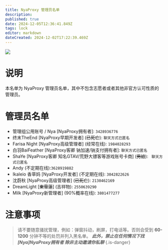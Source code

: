 ```yaml
---
title: NyaProxy 管理员名单
description: 
published: true
date: 2024-12-05T12:36:41.849Z
tags: lock
editor: markdown
dateCreated: 2024-12-02T17:22:39.469Z
---
```


![](https://img.shields.io/badge/locked-red?style=for-the-badge)
# 说明
本名单为 NyaProxy 管理员名单，其中不包含志愿者或者其他非官方认可性质的管理员。


# 管理员名单
- 管理组公用账号 / Nya [NyaProxy拥有者]: `3428936776`
- 终末TheEnd [NyaProxy早期开发者] (~~已死亡~~): `聊天方式已匿名`
- Farisa Night [NyaProxy高级管理者] (经常在线): `1984028293`
- 白羽BaiFeather [NyaProxy客卿 钠加速/钠支付拥有者]: `聊天方式已匿名`
- ShaYe [NyaProxy客卿 知名GTAV/荒野大镖客等游戏账号卡商] (~~男娘~~): ` 聊天方式已匿名`
- Andy (不定期在线):`3628919882`
- Ikaleio 香草妈 [NyaProxy开发者] (不定期在线): `3042822626`
- 沈蔚秋 [NyaProxy高级管理者] (~~已死亡~~): `2130462169`
- DreamLight [~~東雪蓮~~] (吉祥物): `2550639290`
- Milk [NyaProxy新管理者] (90%概率在线): `3801477277`
# 注意事项
> 请不要随意骚扰管理，例如：弹窗抖动，刷屏，打电话等。否则会受到 **60-1200** 分钟不等的处罚并列入黑名单。
***此外，禁止在任何情况下找 [Nya]NyaProxy拥有者 除非主动邀请你私聊***
{.is-danger}

